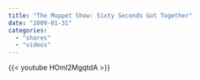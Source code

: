 ```yaml
---
title: "The Muppet Show: Sixty Seconds Got Together"
date: "2009-01-31"
categories:
  - "shares"
  - "videos"
---
```


{{< youtube HOmI2MgqtdA >}}
